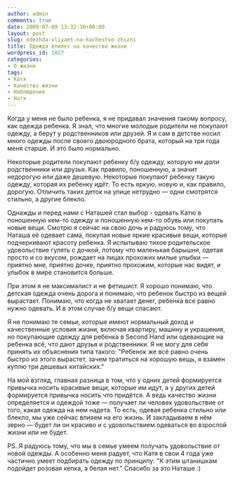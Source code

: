 ```yaml
---
author: admin
comments: true
date: 2009-07-09 13:32:30+00:00
layout: post
slug: odezhda-vliyaet-na-kachestvo-zhizni
title: Одежда влияет на качество жизни
wordpress_id: 1027
categories:
- О жизни
tags:
- Катя
- Качество жизни
- Наблюдения
- Натя
---
```


Когда у меня не было ребенка, я не придавал значения такому вопросу, как одежда ребенка. Я знал, что многие молодые родители не покупают одежду, а берут у родственников или друзей. Я и сам в детстве носил много одежды после своего двоюродного брата, который на три года меня старше. И это было нормально.

Некоторые родители покупают ребенку б/у одежду, которую им _дали_ родственники или друзья. Как правило, поношенную, а значит недорогую или даже дешевую. Некоторые покупают ребенку такую одежду, которая их ребенку _идёт_. То есть яркую, новую и, как правило, дорогую. Отличить таких деток на улице нетрудно — одни смотрятся стильно, а другие блекло.<!-- more -->

Однажды и перед нами с Наташей стал выбор - одевать Катю в поношенную кем-то одежду и поношенную кем-то обувь или покупать новые вещи. Смотрю я сейчас на свою дочь и радуюсь тому, что Наташа её одевает сама, покупая новые яркие красивые вещи, которые подчеркивают красоту ребенка. Я испытываю тихое родительское удовольствие гулять с дочкой, потому что маленькая барышня, одетая просто и со вкусом, рождает на лицах прохожих милые улыбки — приятно мне, приятно дочке, приятно прохожим, которые нас видят, и улыбок в мире становится больше.

При этом я не максималист и не фетишист. Я хорошо понимаю, что детская одежда очень дорога и понимаю, что ребенок быстро из вещей вырастает. Понимаю, что когда не хватает денег, ребенка все равно нужно одевать. И в этом случае б/у вещи спасают.

Я не понимаю те семьи, которые имеют нормальный доход и качественные условия жизни, включая квартиру, машину и украшения, но покупающие одежду для ребенка в Second Hand или одевающие на ребенка всё, что дают друзья и родственники. Я не могу для себя принять их объяснения типа такого: "Ребенок же всё равно очень быстро из этого вырастет, зачем тратиться на хорошую вещь, я взамен куплю три дешевых китайских."

На мой взгляд, главная разница в том, что у одних детей формируется привычка носить красивые вещи, которые им идут, а у других детей формируется привычка носить что придётся. А ведь качество жизни определяется и одеждой тоже — получает ли человек удовольствие от того, какая одежда на нем надета. То есть, одевая ребенка стильно или блекло, мы уже сейчас влияем на его жизнь. И закладываем в нём зерно — будет ли он красиво и с удовольствием одеваться во взрослой жизни или не будет.

PS. Я радуюсь тому, что мы в семье умеем получать удовольствие от новой одежды. А особенно меня радует, что Катя в свои 4 года уже частично умеет подбирать одежду по принципу: "К этим штанишкам подойдет розовая кепка, а белая нет." Спасибо за это Наташе :)
